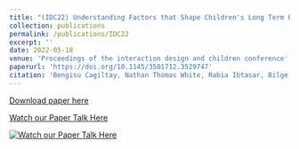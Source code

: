 ```yaml
---
title: "(IDC22) Understanding Factors that Shape Children's Long Term Engagement with an In-Home Learning Companion Robot"
collection: publications
permalink: /publications/IDC22
excerpt: ''
date: 2022-05-18
venue: 'Proceedings of the interaction design and children conference'
paperurl: 'https://doi.org/10.1145/3501712.3529747'
citation: 'Bengisu Cagiltay, Nathan Thomas White, Rabia Ibtasar, Bilge Mutlu, and Joseph Michaelis. 2022. Understanding Factors that Shape Children’s Long Term Engagement with an In-Home Learning Companion Robot. In Interaction Design and Children (IDC 22). Association for Computing Machinery, New York, NY, USA, 362–373.'
---
```


[Download paper here](https://www.researchgate.net/profile/Bengisu-Cagiltay/publication/360655308_Understanding_Factors_that_Shape_Children's_Long_Term_Engagement_with_an_In-Home_Learning_Companion_Robot/links/6283d19fa5268672baf7d83c/Understanding-Factors-that-Shape-Childrens-Long-Term-Engagement-with-an-In-Home-Learning-Companion-Robot.pdf)

[Watch our Paper Talk Here](https://youtu.be/pccow6lkc88)

[![Watch our Paper Talk Here](https://img.youtube.com/vi/pccow6lkc88/2.jpg)](https://youtu.be/pccow6lkc88)
